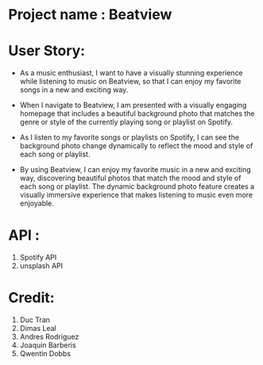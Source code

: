 # Project name : Beatview

# User Story:
- As a music enthusiast, I want to have a visually stunning experience while listening to music on Beatview, so that I can enjoy my favorite songs in a new and exciting way.

- When I navigate to Beatview, I am presented with a visually engaging homepage that includes a beautiful background photo that matches the genre or style of the currently playing song or playlist on Spotify.

- As I listen to my favorite songs or playlists on Spotify, I can see the background photo change dynamically to reflect the mood and style of each song or playlist.

- By using Beatview, I can enjoy my favorite music in a new and exciting way, discovering beautiful photos that match the mood and style of each song or playlist. The dynamic background photo feature creates a visually immersive experience that makes listening to music even more enjoyable.

# API :
1. Spotify API
2. unsplash API

# Credit:
1. Duc Tran
2. Dimas Leal
3. Andres Rodriguez
4. Joaquin Barberis
5. Qwentin Dobbs 
